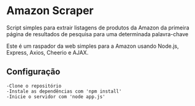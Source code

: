 # Amazon Scraper

Script simples para extrair listagens de produtos da Amazon da primeira página de resultados de pesquisa para uma determinada palavra-chave

Este é um raspador da web simples para a Amazon usando Node.js, Express, Axios, Cheerio e AJAX.

## Configuração

    -Clone o repositório
    -Instale as dependências com 'npm install'
    -Inicie o servidor com 'node app.js'